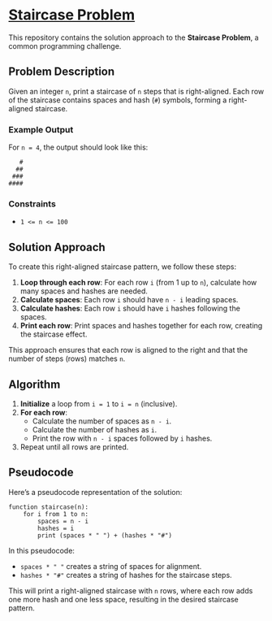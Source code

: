 # [Staircase Problem](https://www.hackerrank.com/challenges/staircase/problem)

This repository contains the solution approach to the **Staircase Problem**, a common programming challenge.

## Problem Description

Given an integer `n`, print a staircase of `n` steps that is right-aligned. Each row of the staircase contains spaces and hash (`#`) symbols, forming a right-aligned staircase.

### Example Output

For `n = 4`, the output should look like this:

```
   #
  ##
 ###
####
```

### Constraints

- `1 <= n <= 100`

## Solution Approach

To create this right-aligned staircase pattern, we follow these steps:

1. **Loop through each row**: For each row `i` (from 1 up to `n`), calculate how many spaces and hashes are needed.
2. **Calculate spaces**: Each row `i` should have `n - i` leading spaces.
3. **Calculate hashes**: Each row `i` should have `i` hashes following the spaces.
4. **Print each row**: Print spaces and hashes together for each row, creating the staircase effect.

This approach ensures that each row is aligned to the right and that the number of steps (rows) matches `n`.

## Algorithm

1. **Initialize** a loop from `i = 1` to `i = n` (inclusive).
2. **For each row**:
   - Calculate the number of spaces as `n - i`.
   - Calculate the number of hashes as `i`.
   - Print the row with `n - i` spaces followed by `i` hashes.
3. Repeat until all rows are printed.

## Pseudocode

Here’s a pseudocode representation of the solution:

```
function staircase(n):
    for i from 1 to n:
        spaces = n - i
        hashes = i
        print (spaces * " ") + (hashes * "#")
```


In this pseudocode:
- `spaces * " "` creates a string of spaces for alignment.
- `hashes * "#"` creates a string of hashes for the staircase steps.

This will print a right-aligned staircase with `n` rows, where each row adds one more hash and one less space, resulting in the desired staircase pattern.